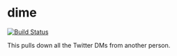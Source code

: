 # dime

[![Build Status](https://travis-ci.org/erochest/dime.png)](https://travis-ci.org/erochest/dime)

This pulls down all the Twitter DMs from another person.
